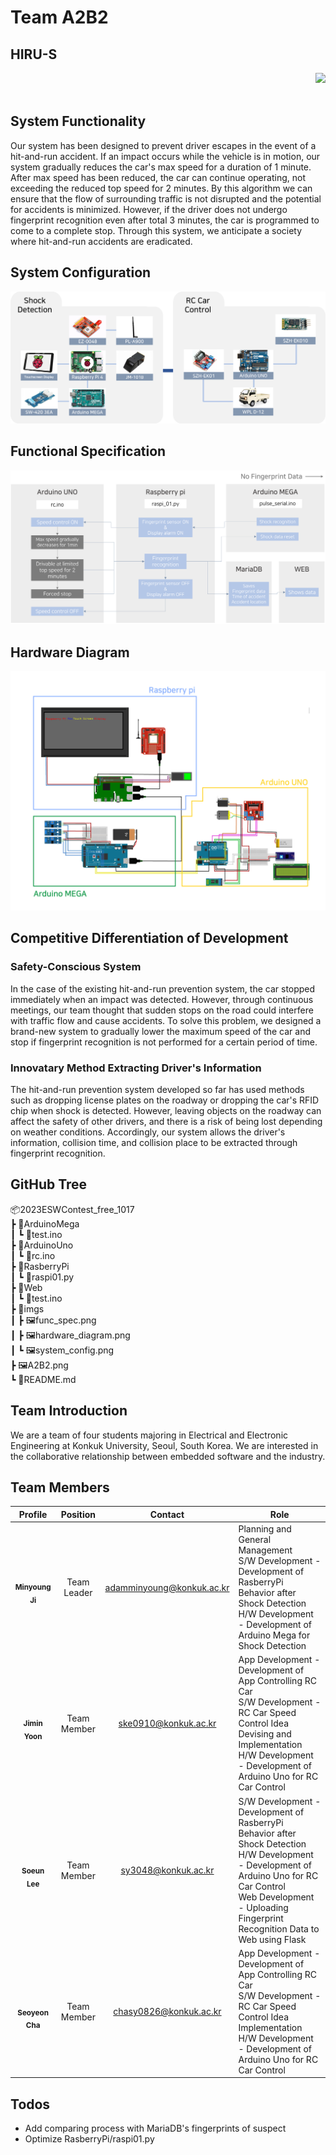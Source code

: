 # Team A2B2

## HIRU-S
<div align="right">
<a href="https://youtube.com/@KonkukUniv?si=vUBxrMwD19dMnkl2"><img src="https://img.shields.io/badge/YouTube-%23FF0000.svg?style=for-the-badge&logo=YouTube&logoColor=white"/></a>
</div>
<div align="center"><img src="https://github.com/ESWContest-A2B2/2023ESWContest_free_1017/assets/141810581/61a8f374-50a8-4c9d-9653-3fa86bc17cac" alt=""/></div>

## System Functionality
Our system has been designed to prevent driver escapes in the event of a hit-and-run accident. If an impact occurs while the vehicle is in motion, our system gradually reduces the car's max speed for a duration of 1 minute. After max speed has been reduced, the car can continue operating, not exceeding the reduced top speed for 2 minutes. By this algorithm we can ensure that the flow of surrounding traffic is not disrupted and the potential for accidents is minimized. However, if the driver does not undergo fingerprint recognition even after total 3 minutes, the car is programmed to come to a complete stop. Through this system, we anticipate a society where hit-and-run accidents are eradicated.

## System Configuration
![](./imgs/system_config.png)

## Functional Specification
![](./imgs/func_spec.png)

## Hardware Diagram
![](./imgs/hardware_diagram.png)

## Competitive Differentiation of Development

### Safety-Conscious System
In the case of the existing hit-and-run prevention system, the car stopped immediately when an impact was detected. However, through continuous meetings, our team thought that sudden stops on the road could interfere with traffic flow and cause accidents. To solve this problem, we designed a brand-new system to gradually lower the maximum speed of the car and stop if fingerprint recognition is not performed for a certain period of time.

### Innovatary Method Extracting Driver's Information
The hit-and-run prevention system developed so far has used methods such as dropping license plates on the roadway or dropping the car's RFID chip when shock is detected. However, leaving objects on the roadway can affect the safety of other drivers, and there is a risk of being lost depending on weather conditions. Accordingly, our system allows the driver's information, collision time, and collision place to be extracted through fingerprint recognition.

## GitHub Tree

📦2023ESWContest_free_1017 <br/>
 ┣ 📂ArduinoMega <br/>
 ┃ ┗ 📜test.ino <br/>
 ┣ 📂ArduinoUno <br/>
 ┃ ┗ 📜rc.ino <br/>
 ┣ 📂RasberryPi <br/>
 ┃ ┗ 📜raspi01.py <br/>
 ┣ 📂Web <br/>
 ┃ ┗ 📜test.ino <br/>
 ┣ 📂imgs <br/>
 ┃ ┣ 🖼️func_spec.png <br/>
 ┃ ┣ 🖼️hardware_diagram.png <br/>
 ┃ ┗ 🖼️system_config.png <br/>
 ┣ 🖼️A2B2.png <br/> 
 ┗ 📜README.md

## Team Introduction
We are a team of four students majoring in Electrical and Electronic Engineering at Konkuk University, Seoul, South Korea. We are interested in the collaborative relationship between embedded software and the industry.

## Team Members

| Profile | Position | Contact | Role |
| ------- | -------- |---- | ---- |
| <div align="center"><img src="https://github.com/ESWContest-A2B2/2023ESWContest/assets/141810581/dd8736d0-a3ea-4dae-8b10-202b5c2a2855" width="90px;" alt=""/><br/><sub><b>Minyoung Ji</b><sub></a></div> | <div align="center">Team<br/>Leader | <div align="center">adamminyoung@konkuk.ac.kr | Planning and General Management<br/>S/W Development - Development of RasberryPi Behavior after Shock Detection<br/>H/W Development - Development of Arduino Mega for Shock Detection |
| <div align="center"><img src="https://github.com/ESWContest-A2B2/2023ESWContest/assets/141810581/da63ace4-d7a5-4b2c-a0b3-79af0bdbb1c0" width="90px;" alt=""/><br/><sub><b>Jimin Yoon</b><sub></a></div> | <div align="center">Team Member | <div align="center">ske0910@konkuk.ac.kr | App Development - Development of App Controlling RC Car<br/>S/W Development - RC Car Speed Control Idea Devising and Implementation<br/>H/W Development - Development of Arduino Uno for RC Car Control |
| <div align="center"><img src="https://github.com/ESWContest-A2B2/2023ESWContest_free_1017/assets/141810581/821dc47d-ea6c-4ca1-b678-c4c636d1b20f" width="90px;" alt=""/><br/><sub><b>Soeun Lee</b></sub></a></div> | <div align="center">Team Member | <div align="center">sy3048@konkuk.ac.kr | S/W Development - Development of RasberryPi Behavior after Shock Detection<br/>H/W Development - Development of Arduino Uno for RC Car Control<br/>Web Development - Uploading Fingerprint Recognition Data to Web using Flask |
| <div align="center"><img src="https://github.com/ESWContest-A2B2/2023ESWContest_free_1017/assets/141810581/39478535-1cb5-4837-98e3-0ddffaee9691" width="90px;" alt=""/><br/><sub><b>Seoyeon Cha</b></sub></a></div> | <div align="center">Team Member | <div align="center">chasy0826@konkuk.ac.kr | App Development - Development of App Controlling RC Car<br/>S/W Development - RC Car Speed Control Idea Implementation<br/>H/W Development - Development of Arduino Uno for RC Car Control |

## Todos

- Add comparing process with MariaDB's fingerprints of suspect
- Optimize RasberryPi/raspi01.py
